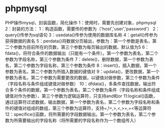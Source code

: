 # phpmysql
PHP操作mysql，封装函数，简化操作
1：使用时，需要先创建对象，phpmysql
2：封装的方法：
    1：构造函数，需要传的参数为（'host','user','password'）
    2：query()传参为sql语句
    3：usedata()传参为使用的数据库名称
    4：getall()传参为获得数据的表名
    5：perdata()将数据分页输出，参数为：第一个参数是表名，第二个参数为目前所在的页数，第三个参数为每页输出的数据，默认值为5
    6：fdata()，将符合条件的数据输出（只能有一个条件）。第一个参数为表名，第二个参数为字段名称，第三个参数为条件
    7：delete()，删除数据，第一个参数为表名，第二个参数为字段名称，第三个参数为条件
    8：insert()，插入数据，第一个参数为表名，第二个参数为所插入数据的键值对
    9：updata()，更改数据，第一个参数为表名，第二个参数为需要更改的数据，以键值对做参数，第三个参数为条件（字段名称与条件组成键值对做参数）
    10：dfdata()，多条件查找数据，输出符合多个条件的数据，第一个参数为表名，第二个参数为条件（字段名称和条件组成键值对作为参数），第三个参数为逻辑运算符，只支持and和or
    11:logical()函数，通过运算符过滤数据，输出数据，第一个参数为表名，第二个参数为字段名称和条件的键值对组成的数组，第三个参数为运算符，支持=,!=,>,<,>=,=<等运算符
    12：specifice()函数，将所需要的字段数据输出。第一个参数为表名，第二个参数为所需要输出的字段名称（将所需要的字段名称作为一个数组传入）